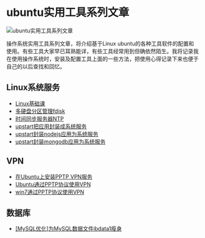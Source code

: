 ubuntu实用工具系列文章
=============

![ubuntu实用工具系列文章](http://blog.fens.me/wp-content/uploads/2013/06/os.jpg)

操作系统实用工具系列文章，将介绍基于Linux ubuntu的各种工具软件的配置和使用。有些工具大家早已耳熟能详，有些工具经常用到但确依然陌生。我将记录我在使用操作系统时，安装及配置工具上面的一些方法，把使用心得记录下来也便于自己的以后查找和回忆。

## Linux系统服务
+ [Linux基础课](http://blog.fens.me/rhadoop-linux-basic/)
+ [多硬盘分区管理fdisk](http://blog.fens.me/linux-fdisk/)
+ [时间同步服务器NTP](http://blog.fens.me/linux-ntp/)
+ [upstart把应用封装成系统服务](http://blog.fens.me/linux-upstart/)
+ [upstart封装nodejs应用为系统服务](http://blog.fens.me/linux-upstart-nodejs/)
+ [upstart封装mongodb应用为系统服务](http://blog.fens.me/linux-upstart-mongodb/)

## VPN
+ [在Ubuntu上安装PPTP VPN服务](http://blog.fens.me/ubuntu-vpn-pptp/)
+ [Ubuntu通过PPTP协议使用VPN](http://blog.fens.me/vpn-pptp-client-ubuntu/)
+ [win7通过PPTP协议使用VPN](http://blog.fens.me/vpn-pptp-client-win7/)

## 数据库
+ [[MySQL优化]为MySQL数据文件ibdata1瘦身](http://blog.fens.me/mysql-ibdata1/)
















